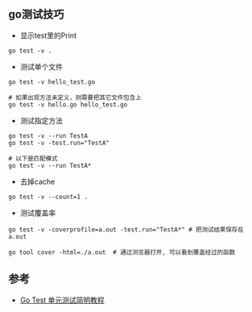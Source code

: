 ## go测试技巧
* 显示test里的Print
```
go test -v .
```

* 测试单个文件
```
go test -v hello_test.go

# 如果出现方法未定义，则需要把其它文件包含上
go test -v hello.go hello_test.go
```

* 测试指定方法
```
go test -v --run TestA
go test -v -test.run="TestA"

# 以下是匹配模式
go test -v --run TestA*
```

* 去掉cache
```
go test -v --count=1 .
```

* 测试覆盖率
```
go test -v -coverprofile=a.out -test.run="TestA*" # 把测试结果保存在 a.out

go tool cover -html=./a.out  # 通过浏览器打开, 可以看到覆盖经过的函数
```

## 参考
* [Go Test 单元测试简明教程](https://geektutu.com/post/quick-go-test.html)
